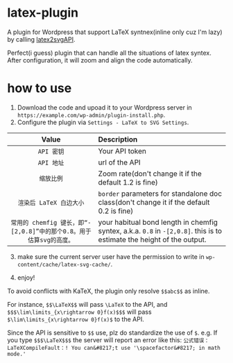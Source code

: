 # latex-plugin

A plugin for Wordpress that support LaTeX syntnex(inline only cuz I'm lazy) by calling [latex2svgAPI](https://github.com/Lucas2011wastaken/latex2svgAPI).

Perfect(i guess) plugin that can handle all the situations of latex syntex. After configuration, it will zoom and align the code automatically.

# how to use

1. Download the code and upoad it to your Wordpress server in `https://example.com/wp-admin/plugin-install.php`.
2. Configure the plugin via `Settings - LaTeX to SVG Settings`.

|Value|Description|
|:--:|:---|
|`API 密钥`|Your API token|
|`API 地址`|url of the API|
|`缩放比例`|Zoom rate(don't change it if the default 1.2 is fine)|
|`渲染后 LaTeX 白边大小`|`border` parameters for standalone doc class(don't change it if the default 0.2 is fine)|
|`常用的 chemfig 键长，即“-[2,0.8]”中的那个0.8。用于估算svg的高度。`|your habitual bond length in chemfig syntex, a.k.a. `0.8` in `-[2,0.8]`. this is to estimate the height of the output.|

3. make sure the current server user have the permission to write in `wp-content/cache/latex-svg-cache/`.

4. enjoy!

To avoid conflicts with KaTeX, the plugin only resolve `$$abc$$` as inline.

For instance, `$$\LaTeX$$` will pass `\LaTeX` to the API, and `$$$\lim\limits_{x\rightarrow 0}f(x)$$$` will pass `$\lim\limits_{x\rightarrow 0}f(x)$` to the API.

Since the API is sensitive to `$$` use, plz do standardize the use of `$`. e.g. If you type `$$$\LaTeX$$$` the server will report an error like this: `公式错误：LaTeXCompileFault：! You can&#8217;t use '\spacefactor&#8217; in math mode.'`

